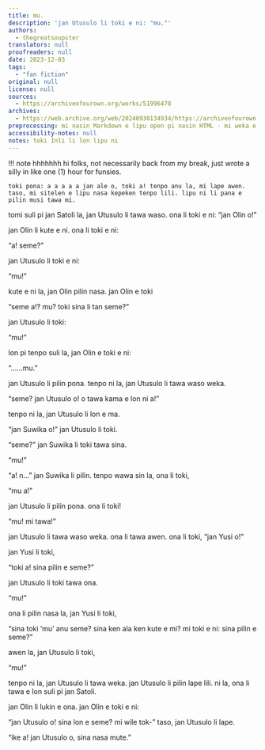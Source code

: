```yaml
---
title: mu.
description: 'jan Utusulo li toki e ni: "mu."'
authors:
  - thegreatsoupster
translators: null
proofreaders: null
date: 2023-12-03
tags:
  - "fan fiction"
original: null
license: null
sources:
  - https://archiveofourown.org/works/51996478
archives:
  - https://web.archive.org/web/20240930134934/https://archiveofourown.org/works/51996478
preprocessing: mi nasin Markdown e lipu open pi nasin HTML · mi weka e sitelen <br/>
accessibility-notes: null
notes: toki Inli li lon lipu ni
---
```


!!! note
hhhhhhh hi folks, not necessarily back from my break, just wrote a silly in like one (1) hour for funsies.

    toki pona: a a a a a jan ale o, toki a! tenpo anu la, mi lape awen. taso, mi sitelen e lipu nasa kepeken tenpo lili. lipu ni li pana e pilin musi tawa mi.

tomi suli pi jan Satoli la, jan Utusulo li tawa waso. ona li toki e ni: “jan Olin o!”

jan Olin li kute e ni. ona li toki e ni:

“a! seme?”

jan Utusulo li toki e ni:

“mu!”

kute e ni la, jan Olin pilin nasa. jan Olin e toki

“seme a!? mu? toki sina li tan seme?”

jan Utusulo li toki:

“mu!”

lon pi tenpo suli la, jan Olin e toki e ni:

“......mu.”

jan Utusulo li pilin pona. tenpo ni la, jan Utusulo li tawa waso weka.

“seme? jan Utusulo o! o tawa kama e lon ni a!”

tenpo ni la, jan Utusulo li lon e ma.

“jan Suwika o!” jan Utusulo li toki.

“seme?” jan Suwika li toki tawa sina.

“mu!”

“a! n…” jan Suwika li pilin. tenpo wawa sin la, ona li toki,

“mu a!”

jan Utusulo li pilin pona. ona li toki!

“mu! mi tawa!”

jan Utusulo li tawa waso weka. ona li tawa awen. ona li toki, “jan Yusi o!”

jan Yusi li toki,

“toki a! sina pilin e seme?”

jan Utusulo li toki tawa ona.

“mu!”

ona li pilin nasa la, jan Yusi li toki,

“sina toki ‘mu’ anu seme? sina ken ala ken kute e mi? mi toki e ni: sina pilin e seme?”

awen la, jan Utusulo li toki,

“mu!”

tenpo ni la, jan Utusulo li tawa weka. jan Utusulo li pilin lape lili. ni la, ona li tawa e lon suli pi jan Satoli.

jan Olin li lukin e ona. jan Olin e toki e ni:

“jan Utusulo o! sina lon e seme? mi wile tok-” taso, jan Utusulo li lape.

“ike a! jan Utusulo o, sina nasa mute.”
